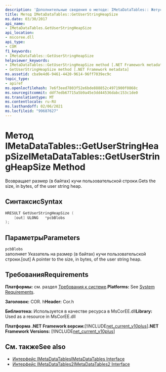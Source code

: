 ```yaml
---
description: 'Дополнительные сведения о методе: IMetaDataTables:: Жетусерстрингхеапсизе'
title: Метод IMetaDataTables::GetUserStringHeapSize
ms.date: 03/30/2017
api_name:
- IMetaDataTables.GetUserStringHeapSize
api_location:
- mscoree.dll
api_type:
- COM
f1_keywords:
- IMetaDataTables::GetUserStringHeapSize
helpviewer_keywords:
- IMetaDataTables::GetUserStringHeapSize method [.NET Framework metadata]
- GetUserStringHeapSize method [.NET Framework metadata]
ms.assetid: cba9e4d6-9461-4420-9614-96ff7039ec9c
topic_type:
- apiref
ms.openlocfilehash: 7e6f3eed7803f52e6bde888852c4971900f0868c
ms.sourcegitcommit: ddf7edb67715a5b9a45e3dd44536dabc153c1de0
ms.translationtype: MT
ms.contentlocale: ru-RU
ms.lasthandoff: 02/06/2021
ms.locfileid: "99687627"
---
```

# <a name="imetadatatablesgetuserstringheapsize-method"></a><span data-ttu-id="8feb0-103">Метод IMetaDataTables::GetUserStringHeapSize</span><span class="sxs-lookup"><span data-stu-id="8feb0-103">IMetaDataTables::GetUserStringHeapSize Method</span></span>

<span data-ttu-id="8feb0-104">Возвращает размер (в байтах) кучи пользовательской строки.</span><span class="sxs-lookup"><span data-stu-id="8feb0-104">Gets the size, in bytes, of the user string heap.</span></span>  
  
## <a name="syntax"></a><span data-ttu-id="8feb0-105">Синтаксис</span><span class="sxs-lookup"><span data-stu-id="8feb0-105">Syntax</span></span>  
  
```cpp  
HRESULT GetUserStringHeapSize (  
    [out] ULONG   *pcbBlobs  
);  
```  
  
## <a name="parameters"></a><span data-ttu-id="8feb0-106">Параметры</span><span class="sxs-lookup"><span data-stu-id="8feb0-106">Parameters</span></span>  

 `pcbBlobs`  
 <span data-ttu-id="8feb0-107">заполняет Указатель на размер (в байтах) кучи пользовательской строки.</span><span class="sxs-lookup"><span data-stu-id="8feb0-107">[out] A pointer to the size, in bytes, of the user string heap.</span></span>  
  
## <a name="requirements"></a><span data-ttu-id="8feb0-108">Требования</span><span class="sxs-lookup"><span data-stu-id="8feb0-108">Requirements</span></span>  

 <span data-ttu-id="8feb0-109">**Платформы:** см. раздел [Требования к системе](../../get-started/system-requirements.md).</span><span class="sxs-lookup"><span data-stu-id="8feb0-109">**Platforms:** See [System Requirements](../../get-started/system-requirements.md).</span></span>  
  
 <span data-ttu-id="8feb0-110">**Заголовок:** COR. h</span><span class="sxs-lookup"><span data-stu-id="8feb0-110">**Header:** Cor.h</span></span>  
  
 <span data-ttu-id="8feb0-111">**Библиотека:** Используется в качестве ресурса в MsCorEE.dll</span><span class="sxs-lookup"><span data-stu-id="8feb0-111">**Library:** Used as a resource in MsCorEE.dll</span></span>  
  
 <span data-ttu-id="8feb0-112">**Платформа .NET Framework версии:**[!INCLUDE[net_current_v10plus](../../../../includes/net-current-v10plus-md.md)]</span><span class="sxs-lookup"><span data-stu-id="8feb0-112">**.NET Framework Versions:** [!INCLUDE[net_current_v10plus](../../../../includes/net-current-v10plus-md.md)]</span></span>  
  
## <a name="see-also"></a><span data-ttu-id="8feb0-113">См. также</span><span class="sxs-lookup"><span data-stu-id="8feb0-113">See also</span></span>

- [<span data-ttu-id="8feb0-114">Интерфейс IMetaDataTables</span><span class="sxs-lookup"><span data-stu-id="8feb0-114">IMetaDataTables Interface</span></span>](imetadatatables-interface.md)
- [<span data-ttu-id="8feb0-115">Интерфейс IMetaDataTables2</span><span class="sxs-lookup"><span data-stu-id="8feb0-115">IMetaDataTables2 Interface</span></span>](imetadatatables2-interface.md)
